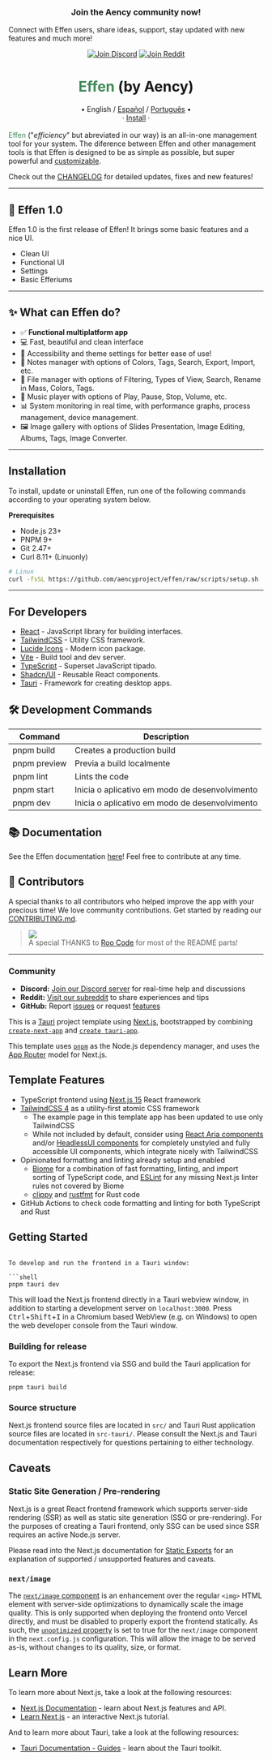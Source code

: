 ### <div align="center">Join the Aency community now!</div>
Connect with Effen users, share ideas, support, stay updated with new features and much more!

<div align="center">
<a href="https://dsc.gg/aency"><img src="https://img.shields.io/badge/Join%20Discord-5865F2?&logo=discord&logoColor=white" alt="Join Discord"></a>
<a href="https://www.reddit.com/r/aency/" target="_blank"><img src="https://img.shields.io/badge/Join%20Reddit-FF4500?&logo=reddit&logoColor=white" alt="Join Reddit"></a>
</div>


# <div align="center"><div style="color:#448b5b;display:inline;">Effen</div> (by Aency)</div>

<div align="center">• English / <a href="https://github.com/aencyproject/readme-spanish.md">Español</a> / <a href="https://github.com/aencyproject/readme-portuguese.md">Português</a> •</div>
<div align="center">· <a href="#">Install</a> ·</div>

<br>

<div style="color:#448b5b;display:inline;">Effen</div> ("<i>efficiency</i>" but abreviated in our way) is an all-in-one management tool for your system. The diference between Effen and other management tools is that Effen is designed to be as simple as possible, but super powerful and <a href="https://github.com/aencyproject/effen/README.md/#-what-can-effen-do">customizable</a>.

<br>

Check out the [CHANGELOG](CHANGELOG.md) for detailed updates, fixes and new features!

---

## 🎉 Effen 1.0

Effen 1.0 is the first release of Effen! It brings some basic features and a nice UI.

- Clean UI
- Functional UI
- Settings
- Basic Efferiums

---

## ✨ What can Effen do?

- ✅ **Functional multiplatform app**
- 💻 Fast, beautiful and clean interface
- 🎨 Accessibility and theme settings for better ease of use!
- 📝 Notes manager with options of Colors, Tags, Search, Export, Import, etc.
- 📂 File manager with options of Filtering, Types of View, Search, Rename in Mass, Colors, Tags.
- 🎵 Music player with options of Play, Pause, Stop, Volume, etc.
- 📊 System monitoring in real time, with performance graphs, process management, device management.
- 🖼️ Image gallery with options of Slides Presentation, Image Editing, Albums, Tags, Image Converter.

---

## Installation

To install, update or uninstall Effen, run one of the following commands according to your operating system below.

**Prerequisites**
- Node.js 23+
- PNPM 9+
- Git 2.47+
- Curl 8.11+ (Linuonly)

```bash
# Linux
curl -fsSL https://github.com/aencyproject/effen/raw/scripts/setup.sh | bash
```

---

## For Developers


- [React](https://react.dev/) - JavaScript library for building interfaces.
- [TailwindCSS](https://tailwindcss.com/) - Utility CSS framework.
- [Lucide Icons](https://lucide.dev/) - Modern icon package.
- [Vite](https://vitejs.dev/) - Build tool and dev server.
- [TypeScript](https://www.typescriptlang.org/) - Superset JavaScript tipado.
- [Shadcn/UI](https://ui.shadcn.com/) - Reusable React components.
- [Tauri](https://nwjs.io/) - Framework for creating desktop apps.


## 🛠️ Development Commands

| Command          | Description                              |
|------------------|----------------------------------------|
| pnpm build     | Creates a production build             |
| pnpm preview   | Previa a build localmente              |
| pnpm lint      | Lints the code                         |
| pnpm start | Inicia o aplicativo em modo de desenvolvimento |
| pnpm dev | Inicia o aplicativo em modo de desenvolvimento |

## 📚 Documentation
See the Effen documentation [here](https://effen.vercel.app/docs/)! Feel free to contribute at any time.

## 🤝 Contributors
A special thanks to all contributors who helped improve the app with your precious time! We love community contributions. Get started by reading our [CONTRIBUTING.md](CONTRIBUTING.md).<br>
> <img src="https://contrib.rocks/image?repo=aencyproject/effen" /><br>
> A special THANKS to [Roo Code](https://github.com/RooVetGit/Roo-Code/) for most of the README parts!

---

### Community

- **Discord:** [Join our Discord server](https://discord.gg/roocode) for real-time help and discussions
- **Reddit:** [Visit our subreddit](https://www.reddit.com/r/RooCode) to share experiences and tips
- **GitHub:** Report [issues](https://github.com/RooVetGit/Roo-Code/issues) or request [features](https://github.com/RooVetGit/Roo-Code/discussions/categories/feature-requests?discussions_q=is%3Aopen+category%3A%22Feature+Requests%22+sort%3Atop)










This is a [Tauri](https://v2.tauri.app/) project template using [Next.js](https://nextjs.org/),
bootstrapped by combining [`create-next-app`](https://github.com/vercel/next.js/tree/canary/packages/create-next-app)
and [`create tauri-app`](https://v2.tauri.app/start/create-project/).

This template uses [`pnpm`](https://pnpm.io/) as the Node.js dependency
manager, and uses the [App Router](https://nextjs.org/docs/app) model for Next.js.

## Template Features

- TypeScript frontend using [Next.js 15](https://nextjs.org/) React framework
- [TailwindCSS 4](https://tailwindcss.com/) as a utility-first atomic CSS framework
  - The example page in this template app has been updated to use only TailwindCSS
  - While not included by default, consider using
    [React Aria components](https://react-spectrum.adobe.com/react-aria/index.html)
    and/or [HeadlessUI components](https://headlessui.com/) for completely unstyled and
    fully accessible UI components, which integrate nicely with TailwindCSS
- Opinionated formatting and linting already setup and enabled
  - [Biome](https://biomejs.dev/) for a combination of fast formatting, linting, and
    import sorting of TypeScript code, and [ESLint](https://eslint.org/) for any missing
    Next.js linter rules not covered by Biome
  - [clippy](https://github.com/rust-lang/rust-clippy) and
    [rustfmt](https://github.com/rust-lang/rustfmt) for Rust code
- GitHub Actions to check code formatting and linting for both TypeScript and Rust

## Getting Started

```

To develop and run the frontend in a Tauri window:

```shell
pnpm tauri dev
```

This will load the Next.js frontend directly in a Tauri webview window, in addition to
starting a development server on `localhost:3000`.
Press <kbd>Ctrl</kbd>+<kbd>Shift</kbd>+<kbd>I</kbd> in a Chromium based WebView (e.g. on
Windows) to open the web developer console from the Tauri window.

### Building for release

To export the Next.js frontend via SSG and build the Tauri application for release:

```shell
pnpm tauri build
```

### Source structure

Next.js frontend source files are located in `src/` and Tauri Rust application source
files are located in `src-tauri/`. Please consult the Next.js and Tauri documentation
respectively for questions pertaining to either technology.

## Caveats

### Static Site Generation / Pre-rendering

Next.js is a great React frontend framework which supports server-side rendering (SSR)
as well as static site generation (SSG or pre-rendering). For the purposes of creating a
Tauri frontend, only SSG can be used since SSR requires an active Node.js server.

Please read into the Next.js documentation for [Static Exports](https://nextjs.org/docs/app/building-your-application/deploying/static-exports)
for an explanation of supported / unsupported features and caveats.

### `next/image`

The [`next/image` component](https://nextjs.org/docs/basic-features/image-optimization)
is an enhancement over the regular `<img>` HTML element with server-side optimizations
to dynamically scale the image quality. This is only supported when deploying the
frontend onto Vercel directly, and must be disabled to properly export the frontend
statically. As such, the
[`unoptimized` property](https://nextjs.org/docs/api-reference/next/image#unoptimized)
is set to true for the `next/image` component in the `next.config.js` configuration.
This will allow the image to be served as-is, without changes to its quality, size,
or format.

## Learn More

To learn more about Next.js, take a look at the following resources:

- [Next.js Documentation](https://nextjs.org/docs) - learn about Next.js features and
  API.
- [Learn Next.js](https://nextjs.org/learn) - an interactive Next.js tutorial.

And to learn more about Tauri, take a look at the following resources:

- [Tauri Documentation - Guides](https://v2.tauri.app/start/) - learn about the Tauri
  toolkit.
